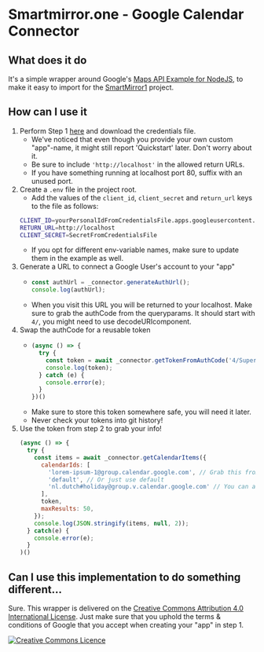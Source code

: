 # Smartmirror.one - Google Calendar Connector

## What does it do
It's a simple wrapper around Google's [Maps API Example for NodeJS](https://developers.google.com/calendar/quickstart/), to make it easy to import for the [SmartMirror1](https://smarmirror.one) project.

## How can I use it
1. Perform Step 1 [here](https://developers.google.com/calendar/quickstart/nodejs#step_1_turn_on_the) and download the credentials file.
   - We've noticed that even though you provide your own custom "app"-name, it might still report 'Quickstart' later. Don't worry about it.
   - Be sure to include `'http://localhost'` in the allowed return URLs.
   - If you have something running at localhost port 80, suffix with an unused port.
1. Create a `.env` file in the project root.
   - Add the values of the `client_id`, `client_secret` and `return_url` keys to the file as follows:
    ```sh
    CLIENT_ID=yourPersonalIdFromCredentialsFile.apps.googleusercontent.com
    RETURN_URL=http://localhost
    CLIENT_SECRET=SecretFromCredentialsFile
    ``` 
   - If you opt for different env-variable names, make sure to update them in the example as well.
1. Generate a URL to connect a Google User's account to your "app"
   - ```js
     const authUrl = _connector.generateAuthUrl();
     console.log(authUrl);
     ```
   - When you visit this URL you will be returned to your localhost. Make sure to grab the authCode from the queryparams.  It should start with `4/`, you might need to use decodeURIcomponent.
1. Swap the authCode for a reusable token
   - ```js
     (async () => {
       try {
         const token = await _connector.getTokenFromAuthCode('4/SuperLongGoogleAuthCodeGoesHere');
         console.log(token);
       } catch (e) {
         console.error(e);
       }
     })()
     ```
   - Make sure to store this token somewhere safe, you will need it later.
   - Never check your tokens into git history!
1. Use the token from step 2 to grab your info!
   ```js
   (async () => {
     try {
       const items = await _connector.getCalendarItems({
         calendarIds: [
           'lorem-ipsum-1@group.calendar.google.com', // Grab this from your calendar's "settings" page
           'default', // Or just use default
           'nl.dutch#holiday@group.v.calendar.google.com' // You can also use Google's holiday calendars
         ],
         token,
         maxResults: 50,
       });
       console.log(JSON.stringify(items, null, 2));
     } catch(e) {
       console.error(e);
     }
   )()
   ```

## Can I use this implementation to do something different...
Sure. This wrapper is delivered on the [Creative Commons Attribution 4.0 International License](http://creativecommons.org/licenses/by/4.0/).
Just make sure that you uphold the terms & conditions of Google that you accept when creating your "app" in step 1.

<a rel="license" href="http://creativecommons.org/licenses/by/4.0/"><img alt="Creative Commons Licence" style="border-width:0" src="https://i.creativecommons.org/l/by/4.0/88x31.png" /></a>